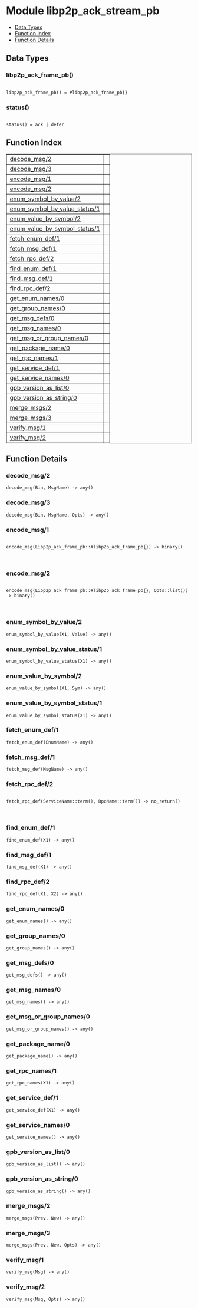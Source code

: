

# Module libp2p_ack_stream_pb #
* [Data Types](#types)
* [Function Index](#index)
* [Function Details](#functions)

<a name="types"></a>

## Data Types ##




### <a name="type-libp2p_ack_frame_pb">libp2p_ack_frame_pb()</a> ###


<pre><code>
libp2p_ack_frame_pb() = #libp2p_ack_frame_pb{}
</code></pre>




### <a name="type-status">status()</a> ###


<pre><code>
status() = ack | defer
</code></pre>

<a name="index"></a>

## Function Index ##


<table width="100%" border="1" cellspacing="0" cellpadding="2" summary="function index"><tr><td valign="top"><a href="#decode_msg-2">decode_msg/2</a></td><td></td></tr><tr><td valign="top"><a href="#decode_msg-3">decode_msg/3</a></td><td></td></tr><tr><td valign="top"><a href="#encode_msg-1">encode_msg/1</a></td><td></td></tr><tr><td valign="top"><a href="#encode_msg-2">encode_msg/2</a></td><td></td></tr><tr><td valign="top"><a href="#enum_symbol_by_value-2">enum_symbol_by_value/2</a></td><td></td></tr><tr><td valign="top"><a href="#enum_symbol_by_value_status-1">enum_symbol_by_value_status/1</a></td><td></td></tr><tr><td valign="top"><a href="#enum_value_by_symbol-2">enum_value_by_symbol/2</a></td><td></td></tr><tr><td valign="top"><a href="#enum_value_by_symbol_status-1">enum_value_by_symbol_status/1</a></td><td></td></tr><tr><td valign="top"><a href="#fetch_enum_def-1">fetch_enum_def/1</a></td><td></td></tr><tr><td valign="top"><a href="#fetch_msg_def-1">fetch_msg_def/1</a></td><td></td></tr><tr><td valign="top"><a href="#fetch_rpc_def-2">fetch_rpc_def/2</a></td><td></td></tr><tr><td valign="top"><a href="#find_enum_def-1">find_enum_def/1</a></td><td></td></tr><tr><td valign="top"><a href="#find_msg_def-1">find_msg_def/1</a></td><td></td></tr><tr><td valign="top"><a href="#find_rpc_def-2">find_rpc_def/2</a></td><td></td></tr><tr><td valign="top"><a href="#get_enum_names-0">get_enum_names/0</a></td><td></td></tr><tr><td valign="top"><a href="#get_group_names-0">get_group_names/0</a></td><td></td></tr><tr><td valign="top"><a href="#get_msg_defs-0">get_msg_defs/0</a></td><td></td></tr><tr><td valign="top"><a href="#get_msg_names-0">get_msg_names/0</a></td><td></td></tr><tr><td valign="top"><a href="#get_msg_or_group_names-0">get_msg_or_group_names/0</a></td><td></td></tr><tr><td valign="top"><a href="#get_package_name-0">get_package_name/0</a></td><td></td></tr><tr><td valign="top"><a href="#get_rpc_names-1">get_rpc_names/1</a></td><td></td></tr><tr><td valign="top"><a href="#get_service_def-1">get_service_def/1</a></td><td></td></tr><tr><td valign="top"><a href="#get_service_names-0">get_service_names/0</a></td><td></td></tr><tr><td valign="top"><a href="#gpb_version_as_list-0">gpb_version_as_list/0</a></td><td></td></tr><tr><td valign="top"><a href="#gpb_version_as_string-0">gpb_version_as_string/0</a></td><td></td></tr><tr><td valign="top"><a href="#merge_msgs-2">merge_msgs/2</a></td><td></td></tr><tr><td valign="top"><a href="#merge_msgs-3">merge_msgs/3</a></td><td></td></tr><tr><td valign="top"><a href="#verify_msg-1">verify_msg/1</a></td><td></td></tr><tr><td valign="top"><a href="#verify_msg-2">verify_msg/2</a></td><td></td></tr></table>


<a name="functions"></a>

## Function Details ##

<a name="decode_msg-2"></a>

### decode_msg/2 ###

`decode_msg(Bin, MsgName) -> any()`

<a name="decode_msg-3"></a>

### decode_msg/3 ###

`decode_msg(Bin, MsgName, Opts) -> any()`

<a name="encode_msg-1"></a>

### encode_msg/1 ###

<pre><code>
encode_msg(Libp2p_ack_frame_pb::#libp2p_ack_frame_pb{}) -&gt; binary()
</code></pre>
<br />

<a name="encode_msg-2"></a>

### encode_msg/2 ###

<pre><code>
encode_msg(Libp2p_ack_frame_pb::#libp2p_ack_frame_pb{}, Opts::list()) -&gt; binary()
</code></pre>
<br />

<a name="enum_symbol_by_value-2"></a>

### enum_symbol_by_value/2 ###

`enum_symbol_by_value(X1, Value) -> any()`

<a name="enum_symbol_by_value_status-1"></a>

### enum_symbol_by_value_status/1 ###

`enum_symbol_by_value_status(X1) -> any()`

<a name="enum_value_by_symbol-2"></a>

### enum_value_by_symbol/2 ###

`enum_value_by_symbol(X1, Sym) -> any()`

<a name="enum_value_by_symbol_status-1"></a>

### enum_value_by_symbol_status/1 ###

`enum_value_by_symbol_status(X1) -> any()`

<a name="fetch_enum_def-1"></a>

### fetch_enum_def/1 ###

`fetch_enum_def(EnumName) -> any()`

<a name="fetch_msg_def-1"></a>

### fetch_msg_def/1 ###

`fetch_msg_def(MsgName) -> any()`

<a name="fetch_rpc_def-2"></a>

### fetch_rpc_def/2 ###

<pre><code>
fetch_rpc_def(ServiceName::term(), RpcName::term()) -&gt; no_return()
</code></pre>
<br />

<a name="find_enum_def-1"></a>

### find_enum_def/1 ###

`find_enum_def(X1) -> any()`

<a name="find_msg_def-1"></a>

### find_msg_def/1 ###

`find_msg_def(X1) -> any()`

<a name="find_rpc_def-2"></a>

### find_rpc_def/2 ###

`find_rpc_def(X1, X2) -> any()`

<a name="get_enum_names-0"></a>

### get_enum_names/0 ###

`get_enum_names() -> any()`

<a name="get_group_names-0"></a>

### get_group_names/0 ###

`get_group_names() -> any()`

<a name="get_msg_defs-0"></a>

### get_msg_defs/0 ###

`get_msg_defs() -> any()`

<a name="get_msg_names-0"></a>

### get_msg_names/0 ###

`get_msg_names() -> any()`

<a name="get_msg_or_group_names-0"></a>

### get_msg_or_group_names/0 ###

`get_msg_or_group_names() -> any()`

<a name="get_package_name-0"></a>

### get_package_name/0 ###

`get_package_name() -> any()`

<a name="get_rpc_names-1"></a>

### get_rpc_names/1 ###

`get_rpc_names(X1) -> any()`

<a name="get_service_def-1"></a>

### get_service_def/1 ###

`get_service_def(X1) -> any()`

<a name="get_service_names-0"></a>

### get_service_names/0 ###

`get_service_names() -> any()`

<a name="gpb_version_as_list-0"></a>

### gpb_version_as_list/0 ###

`gpb_version_as_list() -> any()`

<a name="gpb_version_as_string-0"></a>

### gpb_version_as_string/0 ###

`gpb_version_as_string() -> any()`

<a name="merge_msgs-2"></a>

### merge_msgs/2 ###

`merge_msgs(Prev, New) -> any()`

<a name="merge_msgs-3"></a>

### merge_msgs/3 ###

`merge_msgs(Prev, New, Opts) -> any()`

<a name="verify_msg-1"></a>

### verify_msg/1 ###

`verify_msg(Msg) -> any()`

<a name="verify_msg-2"></a>

### verify_msg/2 ###

`verify_msg(Msg, Opts) -> any()`

